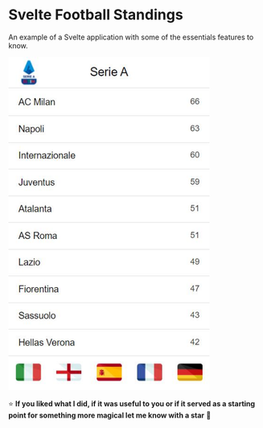 # Svelte Football Standings
An example of a Svelte application with some of the essentials features to know.

<img src="https://github.com/JaxonRailey/svelte-football-standings/blob/main/football-standings.jpg?raw=true" width="400" alt="Football Standings" />

:star: **If you liked what I did, if it was useful to you or if it served as a starting point for something more magical let me know with a star** :green_heart:

